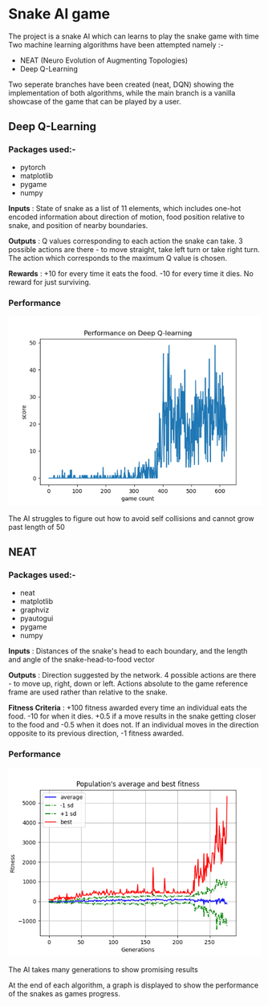 # Snake AI game
The project is a snake AI which can learns to play the snake game with time
Two machine learning algorithms have been attempted namely :-
* NEAT (Neuro Evolution of Augmenting Topologies)
* Deep Q-Learning
  
Two seperate branches have been created (neat, DQN) showing the implementation of both algorithms, while the main branch is a vanilla showcase of the game that can be played by a user.
## Deep Q-Learning
### Packages used:-
* pytorch
* matplotlib
* pygame
* numpy

**Inputs** : State of snake as a list of 11 elements, which includes one-hot encoded information about direction of motion, food position relative to snake, and position of nearby boundaries.

**Outputs** : Q values corresponding to each action the snake can take. 3 possible actions are there - to move straight, take left turn or take right turn. The action which corresponds to the maximum Q value is chosen.

**Rewards** : +10 for every time it eats the food. -10 for every time it dies. No reward for just surviving.

### Performance
![plot](https://github.com/atharv02ag/Snake-AI/blob/DQN/graphs/Perf625.png)

The AI struggles to figure out how to avoid self collisions and cannot grow past length of 50

## NEAT

### Packages used:-
* neat
* matplotlib
* graphviz
* pyautogui
* pygame
* numpy

**Inputs** : Distances of the snake's head to each boundary, and the length and angle of the snake-head-to-food vector

**Outputs** : Direction suggested by the network. 4 possible actions are there - to move up, right, down or left. Actions absolute to the game reference frame are used rather than relative to the snake.

**Fitness Criteria** : +100 fitness awarded every time an individual eats the food. -10 for when it dies. +0.5 if a move results in the snake getting closer to the food and -0.5 when it does not.
If an individual moves in the direction opposite to its previous direction, -1 fitness awarded.

### Performance

![plot](https://github.com/atharv02ag/Snake-AI/blob/neat/graphs/perf(same%202%2C%20live%3D0%2C%20timers%20removed).png)

The AI takes many generations to show promising results

At the end of each algorithm, a graph is displayed to show the performance of the snakes as games progress.

